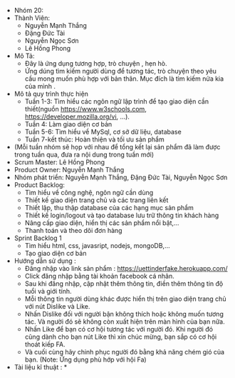 ﻿* Nhóm 20:
* Thành Viên:
	* Nguyễn Mạnh Thắng
	* Đặng Đức Tài
	* Nguyễn Ngọc Sơn
	* Lê Hồng Phong 
* Mô Tả:
	* Đây là ứng dụng tương hợp, trò chuyện , hẹn hò.
	* Ứng dúng tìm kiếm người dùng để tương tác, trò chuyện theo yêu cầu mong muốn phù hợp với bản thân. Mục đích là tìm kiếm nửa kia của mình . 
* Mô tả quy trình thực hiện
	* Tuần 1-3: Tìm hiểu các ngôn ngữ lập trình để tạo giao diện cần thiết(nguồn https://www.w3schools.com, https://developer.mozilla.org/vi, ...).
	* Tuần 4: Làm giao diện cơ bản
	* Tuần 5-6: Tìm hiểu về MySql, cơ sở dữ liệu, database
	* Tuần 7-kết thúc: Hoàn thiện và tối ưu sản phẩm 
* (Mỗi tuần nhóm sẽ họp với nhau để tổng kết lại sản phẩm đã làm được trong tuần qua, đưa ra nội dung trong tuần mới)
* Scrum Master: Lê Hồng Phong
* Product Owner: Nguyễn Mạnh Thắng
* Nhóm phát triển: Nguyễn Mạnh Thắng, Đặng Đức Tài, Nguyễn Ngọc Sơn
* Product Backlog: 
	* Tìm hiểu về công nghệ, ngôn ngữ cần dùng
	* Thiết kế giao diện trang chủ và các trang liên kết
	* Thiết lập, thu thập database của các hạng mục sản phẩm
	* Thiết kế login/logout và tạo database lưu trữ thông tin khách hàng
	* Nâng cấp giao diện, hiển thị các sản phẩm nổi bật,...
	* Thanh toán và theo dõi đơn hàng
* Sprint Backlog 1
	* Tìm hiểu html, css, javasript, nodejs, mongoDB,...
	* Tạo giao diện cơ bản
* Hướng dẫn sử dụng : 
	* Đăng nhập vào link sản phẩm : https://uettinderfake.herokuapp.com/
	* Click đăng nhập bằng tài khoản facebook cá nhân.
	* Sau khi đăng nhập, cập nhật thêm thông tin, điền thêm thông tin độ tuổi và giới tính.
	* Mỗi thông tin người dùng khác được hiển thị trên giao diện trang chủ với nút Dislike và Like.
	* Nhấn Dislike đối với người bận không thích hoặc không muốn tương tác. Và người đó sẽ không còn xuất hiện trên màn hình của bạn nữa.
	* Nhấn Like để bạn có cơ hội tương tác với người đó. Khi người đó cũng dành cho bạn nút Like thì xin chúc mừng, bạn sắp có cơ hội thoát kiếp FA.
	* Và cuối cùng hãy chinh phục người đó bằng khả năng chém gió của bạn.
	(Note: Ứng dụng phù hớp với hội Fa)
* Tài liệu kĩ thuật :
	* 
	
